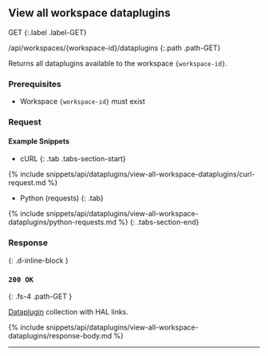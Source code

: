 ## View all workspace dataplugins

GET
{:.label .label-GET}

/api/workspaces/{workspace-id}/dataplugins
{:.path .path-GET}

Returns all dataplugins available to the workspace `{workspace-id}`.

### Prerequisites
- Workspace `{workspace-id}` must exist

### Request
#### Example Snippets
- cURL
{: .tab .tabs-section-start}

{% include snippets/api/dataplugins/view-all-workspace-dataplugins/curl-request.md %}

- Python (requests)
{: .tab}

{% include snippets/api/dataplugins/view-all-workspace-dataplugins/python-requests.md %}
{: .tabs-section-end}

### Response
{: .d-inline-block }

### `200 OK`
{: .fs-4 .path-GET }

[Dataplugin](#dataplugin) collection with HAL links.

{% include snippets/api/dataplugins/view-all-workspace-dataplugins/response-body.md %}

---
